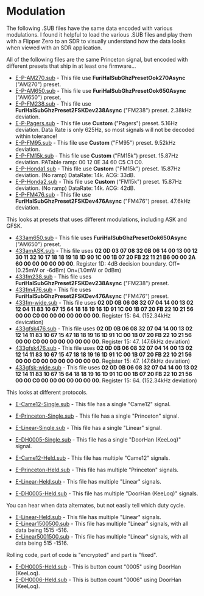 # Modulation
The following .SUB files have the same data encoded with various modulations.  I found it helpful to load the various .SUB files and play them with a Flipper Zero to an SDR to visually understand how the data looks when viewed with an SDR application.

All of the following files are the same Princeton signal, but encoded with different presets that ship in at least one firmware...
- [E-P-AM270.sub](./E-P-AM270.sub) - This file use **FuriHalSubGhzPresetOok270Async** ("AM270") preset.
- [E-P-AM650.sub](./E-P-AM650.sub) - This file use **FuriHalSubGhzPresetOok650Async** ("AM650") preset.
- [E-P-FM238.sub](./E-P-FM238.sub) - This file use **FuriHalSubGhzPreset2FSKDev238Async** ("FM238") preset. 2.38kHz deviation.
- [E-P-Pagers.sub](./E-P-Pagers.sub) - This file use **Custom** ("Pagers") preset. 5.16Hz deviation. Data Rate is only 625Hz, so most signals will not be decoded within tolerance!
- [E-P-FM95.sub](./E-P-FM95.sub) - This file use **Custom** ("FM95") preset. 9.52kHz deviation.
- [E-P-FM15k.sub](./E-P-FM15k.sub) - This file use **Custom** ("FM15k") preset. 15.87Hz deviation. PATable ramp: 00 12 0E 34 60 C5 C1 C0.
- [E-P-Honda1.sub](./E-P-Honda1.sub) - This file use **Custom** ("FM15k") preset. 15.87Hz deviation. (No ramp) DataRate: 14k. ACG: 33dB.
- [E-P-Honda2.sub](./E-P-Honda2.sub) - This file use **Custom** ("FM15k") preset. 15.87Hz deviation. (No ramp) DataRate: 14k. ACG: 42dB.
- [E-P-FM476.sub](./E-P-FM476.sub) - This file use **FuriHalSubGhzPreset2FSKDev476Async** ("FM476") preset. 47.6kHz deviation.

This looks at presets that uses different modulations, including ASK and GFSK.
- [433am650.sub](./433am650.sub) - This file uses **FuriHalSubGhzPresetOok650Async** ("AM650") preset.
- [433amASK.sub](./433amASK.sub) - This file uses **02 0D 03 07 08 32 0B 06 14 00 13 00 12 30 11 32 10 17 18 18 19 18 1D 90 1C 00 1B 07 20 FB 22 11 21 B6 00 00 2A 60 00 00 00 00 00 00**. Register 1D: 4dB decision boundary. Off=(0.25mW or -6dBm) On=(1.0mW or 0dBm)
- [433fm238.sub](./433fm238.sub) - This file uses **FuriHalSubGhzPreset2FSKDev238Async** ("FM238") preset.
- [433fm476.sub](./433fm476.sub) - This file uses **FuriHalSubGhzPreset2FSKDev476Async** ("FM476") preset.
- [433fm-wide.sub](./433fm-wide.sub) - This file uses **02 0D 0B 06 08 32 07 04 14 00 13 02 12 04 11 83 10 67 15 64 18 18 19 16 1D 91 1C 00 1B 07 20 FB 22 10 21 56 00 00 C0 00 00 00 00 00 00 00**. Register 15: 64. (152.34kHz devication)
- [433gfsk476.sub](./433gfsk476.sub) - This file uses **02 0D 0B 06 08 32 07 04 14 00 13 02 12 14 11 83 10 67 15 47 18 18 19 16 1D 91 1C 00 1B 07 20 FB 22 10 21 56 00 00 C0 00 00 00 00 00 00 00**. Register 15: 47. (47.6kHz deviation)
- [433gfsk476.sub](./433gfsk476.sub) - This file uses **02 0D 0B 06 08 32 07 04 14 00 13 02 12 14 11 83 10 67 15 47 18 18 19 16 1D 91 1C 00 1B 07 20 FB 22 10 21 56 00 00 C0 00 00 00 00 00 00 00**. Register 15: 47. (47.6kHz deviation)
- [433gfsk-wide.sub](./433gfsk-wide.sub) - This file uses **02 0D 0B 06 08 32 07 04 14 00 13 02 12 14 11 83 10 67 15 64 18 18 19 16 1D 91 1C 00 1B 07 20 FB 22 10 21 56 00 00 C0 00 00 00 00 00 00 00**. Register 15: 64. (152.34kHz deviation)

This looks at different protocols.
- [E-Came12-Single.sub](./E-Came12-Single.sub) - This file has a single "Came12" signal.
- [E-Princeton-Single.sub](./E-Princeton-Single.sub) - This file has a single "Princeton" signal.
- [E-Linear-Single.sub](./E-Linear-Single.sub) - This file has a single "Linear" signal.
- [E-DH0005-Single.sub](./E-DH0005-Single.sub) - This file has a single "DoorHan (KeeLoq)" signal.

- [E-Came12-Held.sub](./E-Came12-Held.sub) - This file has multiple "Came12" signals.
- [E-Princeton-Held.sub](./E-Princeton-Held.sub) - This file has multiple "Princeton" signals.
- [E-Linear-Held.sub](./E-Linear-Held.sub) - This file has multiple "Linear" signals.
- [E-DH0005-Held.sub](./E-DH0005-Held.sub) - This file has multiple "DoorHan (KeeLoq)" signals.

You can hear when data alternates, but not easily tell which duty cycle.
- [E-Linear-Held.sub](./E-Linear-Held.sub) - This file has multiple "Linear" signals.
- [E-Linear1500500.sub](./E-Linear1500500.sub) - This file has multiple "Linear" signals, with all data being 1515 -516.
- [E-Linear5001500.sub](./E-Linear5001500.sub) - This file has multiple "Linear" signals, with all data being 515 -1516.

Rolling code, part of code is "encrypted" and part is "fixed".
- [E-DH0005-Held.sub](./E-DH0005-Held.sub) - This is button count "0005" using DoorHan (KeeLoq).
- [E-DH0006-Held.sub](./E-DH0006-Held.sub) - This is button count "0006" using DoorHan (KeeLoq).